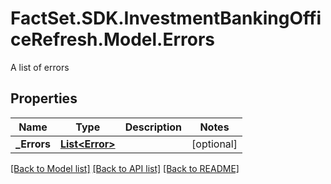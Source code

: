 # FactSet.SDK.InvestmentBankingOfficeRefresh.Model.Errors
A list of errors

## Properties

Name | Type | Description | Notes
------------ | ------------- | ------------- | -------------
**_Errors** | [**List&lt;Error&gt;**](Error.md) |  | [optional] 

[[Back to Model list]](../README.md#documentation-for-models) [[Back to API list]](../README.md#documentation-for-api-endpoints) [[Back to README]](../README.md)

